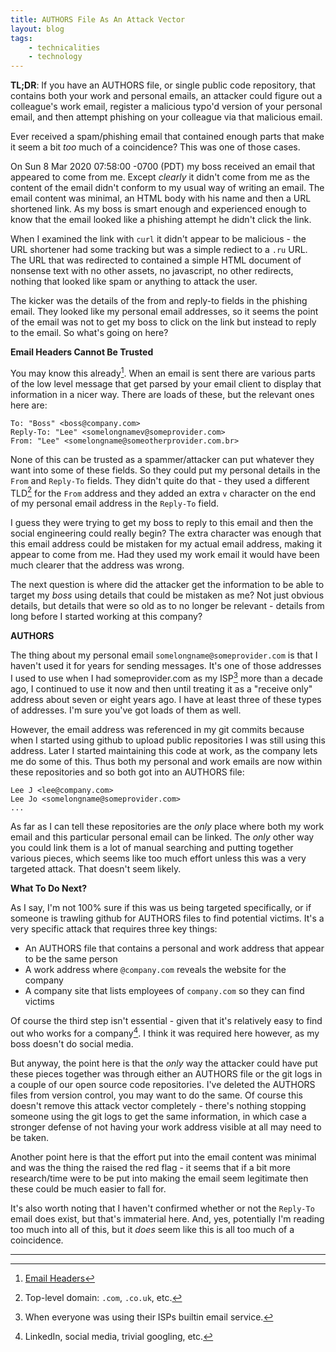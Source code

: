 ```yaml
---
title: AUTHORS File As An Attack Vector
layout: blog
tags:
    - technicalities
    - technology
---
```


<p></p>
<div class="footnote"><b>TL;DR</b>: If you have an AUTHORS file, or single public code repository, that contains both your work and personal emails, an attacker could figure out a colleague's work email, register a malicious typo'd version of your personal email, and then attempt phishing on your colleague via that malicious email.</div>

Ever received a spam/phishing email that contained enough parts that make it seem a bit *too* much of a coincidence? This was one of those cases.

On Sun 8 Mar 2020 07:58:00 -0700 (PDT) my boss received an email that appeared to come from me. Except *clearly* it didn't come from me as the content of the email didn't conform to my usual way of writing an email. The email content was minimal, an HTML body with his name and then a URL shortened link. As my boss is smart enough and experienced enough to know that the email looked like a phishing attempt he didn't click the link.

When I examined the link with `curl` it didn't appear to be malicious - the URL shortener had some tracking but was a simple rediect to a `.ru` URL. The URL that was redirected to contained a simple HTML document of nonsense text with no other assets, no javascript, no other redirects, nothing that looked like spam or anything to attack the user.

The kicker was the details of the from and reply-to fields in the phishing email. They looked like my personal email addresses, so it seems the point of the email was not to get my boss to click on the link but instead to reply to the email. So what's going on here?

**Email Headers Cannot Be Trusted**

You may know this already[^1]. When an email is sent there are various parts of the low level message that get parsed by your email client to display that information in a nicer way. There are loads of these, but the relevant ones here are:

```
To: "Boss" <boss@company.com>
Reply-To: "Lee" <somelongnamev@someprovider.com>
From: "Lee" <somelongname@someotherprovider.com.br>
```

None of this can be trusted as a spammer/attacker can put whatever they want into some of these fields. So they could put my personal details in the `From` and `Reply-To` fields. They didn't quite do that - they used a different TLD[^2] for the `From` address and they added an extra `v` character on the end of my personal email address in the `Reply-To` field.

I guess they were trying to get my boss to reply to this email and then the social engineering could really begin? The extra character was enough that this email address could be mistaken for my actual email address, making it appear to come from me. Had they used my work email it would have been much clearer that the address was wrong.

The next question is where did the attacker get the information to be able to target my *boss* using details that could be mistaken as me? Not just obvious details, but details that were so old as to no longer be relevant - details from long before I started working at this company?

**AUTHORS**

The thing about my personal email `somelongname@someprovider.com` is that I haven't used it for years for sending messages. It's one of those addresses I used to use when I had someprovider.com as my ISP[^3] more than a decade ago, I continued to use it now and then until treating it as a "receive only" address about seven or eight years ago. I have at least three of these types of addresses. I'm sure you've got loads of them as well.

However, the email address was referenced in my git commits because when I started using github to upload public repositories I was still using this address. Later I started maintaining this code at work, as the company lets me do some of this. Thus both my personal and work emails are now within these repositories and so both got into an AUTHORS file:

```
Lee J <lee@company.com>
Lee Jo <somelongname@someprovider.com>
...
```

As far as I can tell these repositories are the *only* place where both my work email and this particular personal email can be linked. The *only* other way you could link them is a lot of manual searching and putting together various pieces, which seems like too much effort unless this was a very targeted attack. That doesn't seem likely.

**What To Do Next?**

As I say, I'm not 100% sure if this was us being targeted specifically, or if someone is trawling github for AUTHORS files to find potential victims. It's a very specific attack that requires three key things:

 * An AUTHORS file that contains a personal and work address that appear to be the same person
 * A work address where `@company.com` reveals the website for the company
 * A company site that lists employees of `company.com` so they can find victims

Of course the third step isn't essential - given that it's relatively easy to find out who works for a company[^4]. I think it was required here however, as my boss doesn't do social media.

But anyway, the point here is that the *only* way the attacker could have put these pieces together was through either an AUTHORS file or the git logs in a couple of our open source code repositories. I've deleted the AUTHORS files from version control, you may want to do the same. Of course this doesn't remove this attack vector completely - there's nothing stopping someone using the git logs to get the same information, in which case a stronger defense of not having your work address visible at all may need to be taken.

Another point here is that the effort put into the email content was minimal and was the thing the raised the red flag - it seems that if a bit more research/time were to be put into making the email seem legitimate then these could be much easier to fall for.

It's also worth noting that I haven't confirmed whether or not the `Reply-To` email does exist, but that's immaterial here. And, yes, potentially I'm reading too much into all of this, but it *does* seem like this is all too much of a coincidence.

<hr />

[^1]: [Email Headers](https://www.alyninc.com/2018/11/10/email-headers-what-can-they-tell-the-forensic-investigator/)

[^2]: Top-level domain: `.com`, `.co.uk`, etc.

[^3]: When everyone was using their ISPs builtin email service.

[^4]: LinkedIn, social media, trivial googling, etc.
